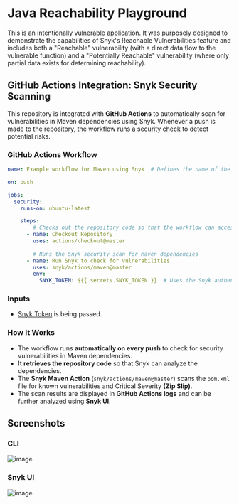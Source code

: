 # Java Reachability Playground

This is an intentionally vulnerable application. It was purposely designed to demonstrate the capabilities of Snyk's Reachable
Vulnerabilities feature and includes both a "Reachable" vulnerability (with a direct data flow to the vulnerable function) and a "Potentially Reachable" vulnerability (where only partial data exists for determining reachability).

## GitHub Actions Integration: Snyk Security Scanning
This repository is integrated with **GitHub Actions** to automatically scan for vulnerabilities in Maven dependencies using Snyk.
Whenever a push is made to the repository, the workflow runs a security check to detect potential risks.

### **GitHub Actions Workflow**

```yaml
name: Example workflow for Maven using Snyk  # Defines the name of the workflow

on: push  

jobs:
  security:
    runs-on: ubuntu-latest 

    steps:
        # Checks out the repository code so that the workflow can access it
      - name: Checkout Repository
        uses: actions/checkout@master  
        
        # Runs the Snyk security scan for Maven dependencies
      - name: Run Snyk to check for vulnerabilities
        uses: snyk/actions/maven@master  
        env:
          SNYK_TOKEN: ${{ secrets.SNYK_TOKEN }}  # Uses the Snyk authentication token stored in GitHub Secrets
```
### **Inputs**
- [Snyk Token](https://snyk.io) is being passed.

### **How It Works**
- The workflow runs **automatically on every push** to check for security vulnerabilities in Maven dependencies.
- It **retrieves the repository code** so that Snyk can analyze the dependencies.
- The **Snyk Maven Action** (`snyk/actions/maven@master`) scans the `pom.xml` file for known vulnerabilities and Critical 
  Severity **(Zip Slip)**.
- The scan results are displayed in **GitHub Actions logs** and can be further analyzed using **Snyk UI**.

## Screenshots

### CLI
![image](https://github.com/user-attachments/assets/9a39fa82-8809-41de-bffe-fdcf19a4dd85)


### Snyk UI
![image](https://github.com/user-attachments/assets/4feaa2f5-bae6-465e-9316-8b35a7bcd8b4)




